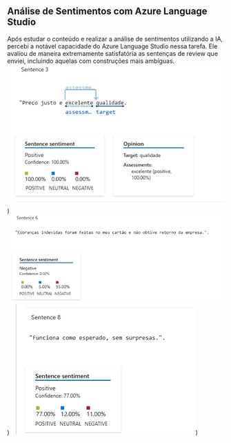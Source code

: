 ## Análise de Sentimentos com Azure Language Studio

Após estudar o conteúdo e realizar a análise de sentimentos utilizando a IA, percebi a notável capacidade do Azure Language Studio nessa tarefa. Ele avaliou de maneira extremamente satisfatória as sentenças de review que enviei, incluindo aquelas com construções mais ambíguas.
![positivo](positivo.png))
![negativo](negativo.png))
![ambiguo](ambigua.png))
